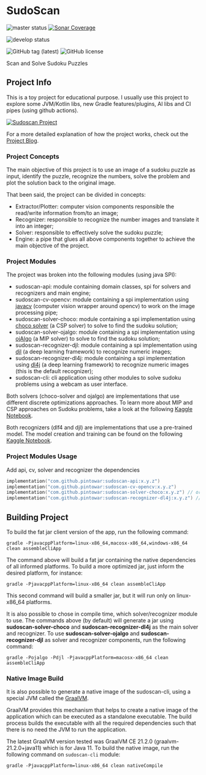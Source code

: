 # SudoScan
![master status](https://github.com/pintowar/sudoscan/actions/workflows/gradle_master.yml/badge.svg?branch=master)
[![Sonar Coverage](https://sonarcloud.io/api/project_badges/measure?project=pintowar_sudoscan&metric=coverage)](https://sonarcloud.io/dashboard?id=pintowar_sudoscan)

![develop status](https://github.com/pintowar/sudoscan/actions/workflows/gradle_develop.yml/badge.svg?branch=develop)

![GitHub tag (latest)](https://img.shields.io/github/v/tag/pintowar/sudoscan)
![GitHub license](https://img.shields.io/github/license/pintowar/sudoscan)

Scan and Solve Sudoku Puzzles

## Project Info

This is a toy project for educational purpose.
I usually use this project to explore some JVM/Kotlin libs, new Gradle features/plugins,
AI libs and CI pipes (using github actions).

[![Sudoscan Project](http://img.youtube.com/vi/8D4gMhDRu-U/0.jpg)](https://youtu.be/8D4gMhDRu-U "Sudoscan Project")

For a more detailed explanation of how the project works, check out the [Project Blog](https://pintowar.github.io/sudoscan/).

### Project Concepts

The main objective of this project is to use an image of a sudoku puzzle as input, identify the puzzle, 
recognize the numbers, solve the problem and plot the solution back to the original image.

That been said, the project can be divided in concepts:

* Extractor/Plotter: computer vision components responsible the read/write information from/to an image;
* Recognizer: responsible to recognize the number images and translate it into an integer;
* Solver: responsible to effectively solve the sudoku puzzle;
* Engine: a pipe that glues all above components together to achieve the main objective of the project.

### Project Modules

The project was broken into the following modules (using java SPI):

* sudoscan-api: module containing domain classes, spi for solvers and recognizers and main engine;
* sudoscan-cv-opencv: module containing a spi implementation using [javacv](https://github.com/bytedeco/javacv)
(computer vision wrapper around opencv) to work on the image processing pipe;
* sudoscan-solver-choco: module containing a spi implementation using 
[choco solver](https://github.com/chocoteam/choco-solver) (a CSP solver) to solve to find the sudoku solution;
* sudoscan-solver-ojalgo: module containing a spi implementation using 
[ojAlgo](https://github.com/optimatika/ojAlgo) (a MIP solver) to solve to find the sudoku solution;
* sudoscan-recognizer-djl: module containing a spi implementation using [djl](https://github.com/deepjavalibrary/djl) 
(a deep learning framework) to recognize numeric images;  
* sudoscan-recognizer-dl4j: module containing a spi implementation using 
[dl4j](https://github.com/eclipse/deeplearning4j) (a deep learning framework) to recognize numeric images (this is the 
default recognizer);
* sudoscan-cli: cli application using other modules to solve sudoku problems using a webcam as user interface.

Both solvers (choco-solver and ojalgo) are implementations that use different discrete optimizations approaches. To
learn more about MIP and CSP approaches on Sudoku problems, take a look at the following 
[Kaggle Notebook](https://www.kaggle.com/pintowar/modeling-a-sudoku-solver-with-or-tools).

Both recognizers (dlf4 and djl) are implementations that use a pre-trained model. The model creation and training can be
found on the following [Kaggle Notebook](https://www.kaggle.com/pintowar/sudoscan-number-recognizer).

### Project Modules Usage

Add api, cv, solver and recognizer the dependencies

```kotlin
implementation("com.github.pintowar:sudoscan-api:x.y.z")
implementation("com.github.pintowar:sudoscan-cv-opencv:x.y.z")
implementation("com.github.pintowar:sudoscan-solver-choco:x.y.z") // or sudoscan-solver-ojalgo
implementation("com.github.pintowar:sudoscan-recognizer-dl4j:x.y.z") // or sudoscan-recognizer-djl
```

## Building Project

To build the fat jar client version of the app, run the following command:

`gradle -PjavacppPlatform=linux-x86_64,macosx-x86_64,windows-x86_64 clean assembleCliApp`

The command above will build a fat jar containing the native dependencies of all informed platforms. 
To build a more optimized jar, just inform the desired platform, for instance: 

`gradle -PjavacppPlatform=linux-x86_64 clean assembleCliApp`

This second command will build a smaller jar, but it will run only on linux-x86_64 platforms.

It is also possible to chose in compile time, which solver/recognizer module to use. The commands above (by default) 
will generate a jar using **sudoscan-solver-choco** and **sudoscan-recognizer-dl4j** as the main solver and recognizer. 
To use **sudoscan-solver-ojalgo** and **sudoscan-recognizer-djl** as solver and recognizer components, 
run the following command:

`gradle -Pojalgo -Pdjl -PjavacppPlatform=macosx-x86_64 clean assembleCliApp`

### Native Image Build

It is also possible to generate a native image of the sudoscan-cli, using a special JVM called the 
[GraalVM](https://www.graalvm.org/).

GraalVM provides this mechanism that helps to create a native image of the application which can be executed as a 
standalone executable. The build process builds the executable with all the required dependencies such that 
there is no need the JVM to run the application.

The latest GraalVM version tested was GraalVM CE 21.2.0 (graalvm-21.2.0+java11) which is for Java 11. 
To build the native image, run the following command on `sudoscan-cli` module:

`gradle -PjavacppPlatform=linux-x86_64 clean nativeCompile`